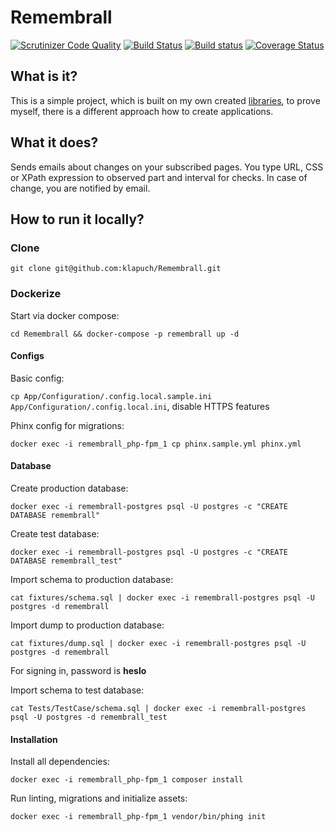 # Remembrall
[![Scrutinizer Code Quality](https://scrutinizer-ci.com/g/klapuch/Remembrall/badges/quality-score.png?b=master)](https://scrutinizer-ci.com/g/klapuch/Remembrall/?branch=master) [![Build Status](https://travis-ci.org/klapuch/Remembrall.svg?branch=master)](https://travis-ci.org/klapuch/Remembrall) [![Build status](https://ci.appveyor.com/api/projects/status/jea6op0tyx3w9atm/branch/master?svg=true)](https://ci.appveyor.com/project/facedown/remembrall/branch/master) [![Coverage Status](https://coveralls.io/repos/github/klapuch/Remembrall/badge.svg?branch=master)](https://coveralls.io/github/klapuch/Remembrall?branch=master)

## What is it?
This is a simple project, which is built on my own created [libraries](https://packagist.org/packages/klapuch/), to prove myself, there is a different approach how to create applications.

## What it does?
Sends emails about changes on your subscribed pages. You type URL, CSS or XPath expression to observed part and interval for checks. In case of change, you are notified by email. 

## How to run it locally?
### Clone
`git clone git@github.com:klapuch/Remembrall.git`
### Dockerize
Start via docker compose:

`cd Remembrall && docker-compose -p remembrall up -d`
#### Configs
Basic config:

`cp App/Configuration/.config.local.sample.ini App/Configuration/.config.local.ini`, disable HTTPS features

Phinx config for migrations:

`docker exec -i remembrall_php-fpm_1 cp phinx.sample.yml phinx.yml`
#### Database
Create production database:

`docker exec -i remembrall-postgres psql -U postgres -c "CREATE DATABASE remembrall"`

Create test database:

`docker exec -i remembrall-postgres psql -U postgres -c "CREATE DATABASE remembrall_test"`

Import schema to production database:

`cat fixtures/schema.sql | docker exec -i remembrall-postgres psql -U postgres -d remembrall`

Import dump to production database:

`cat fixtures/dump.sql | docker exec -i remembrall-postgres psql -U postgres -d remembrall`

For signing in, password is **heslo**

Import schema to test database:

`cat Tests/TestCase/schema.sql | docker exec -i remembrall-postgres psql -U postgres -d remembrall_test`

#### Installation
Install all dependencies:

`docker exec -i remembrall_php-fpm_1 composer install`

Run linting, migrations and initialize assets:

`docker exec -i remembrall_php-fpm_1 vendor/bin/phing init`
